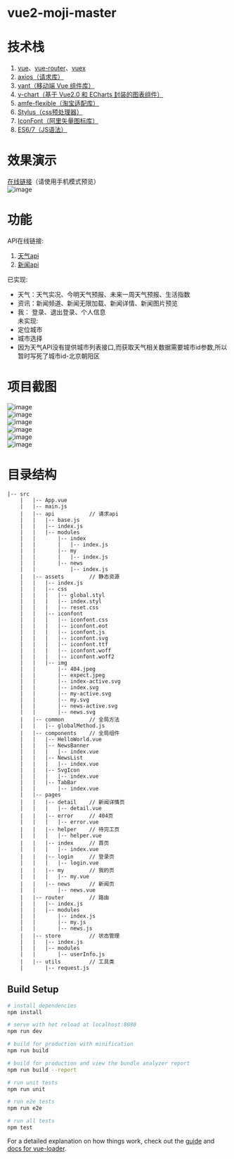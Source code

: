 # vue2-moji-master
# 技术栈  
1. [vue](https://cn.vuejs.org/v2/guide/)、[vue-router](https://router.vuejs.org/zh/guide/)、[vuex](https://vuex.vuejs.org/zh/)  
2. [axios（请求库）](https://github.com/axios/axios)  
3. [vant（移动端 Vue 组件库）](https://youzan.github.io/vant/#/zh-CN/)  
4. [v-chart（基于 Vue2.0 和 ECharts 封装的图表组件）](https://v-charts.js.org/#/)  
4. [amfe-flexible（淘宝适配库）](https://github.com/amfe/lib-flexible)  
5. [Stylus（css预处理器）](https://stylus-lang.com/)  
6. [IconFont（阿里矢量图标库）](https://www.iconfont.cn/)  
7. [ES6/7（JS语法）](https://es6.ruanyifeng.com/)  

# 效果演示
[在线链接](http://www.player94.com/index)（请使用手机模式预览）  
![image](http://www.player94.com/github/code.png)

# 功能
API在线链接:
1. [天气api](https://market.aliyun.com/products/57096001/cmapi013828.html?spm=5176.2020520132.101.2.161f7218yckDNl#sku=yuncode782800000)  
2. [新闻api](https://www.showapi.com/apiGateway/view?apiCode=109)  

已实现:
* 天气：天气实况、今明天气预报、未来一周天气预报、生活指数  
* 资讯：新闻频道、新闻无限加载、新闻详情、新闻图片预览  
* 我： 登录、退出登录、个人信息  
未实现:
* 定位城市
* 城市选择
* 因为天气API没有提供城市列表接口,而获取天气相关数据需要城市id参数,所以暂时写死了城市id-北京朝阳区

# 项目截图
![image](http://www.player94.com/github/p1.png)  
![image](http://www.player94.com/github/p2.png)  
![image](http://www.player94.com/github/p3.png)  
![image](http://www.player94.com/github/p4.png)  
![image](http://www.player94.com/github/p5.png)  
![image](http://www.player94.com/github/p6.png) 

# 目录结构
```
|-- src
    |   |-- App.vue
    |   |-- main.js
    |   |-- api           // 请求api
    |   |   |-- base.js
    |   |   |-- index.js
    |   |   |-- modules
    |   |       |-- index
    |   |       |   |-- index.js
    |   |       |-- my
    |   |       |   |-- index.js
    |   |       |-- news
    |   |           |-- index.js
    |   |-- assets        // 静态资源              
    |   |   |-- index.js
    |   |   |-- css
    |   |   |   |-- global.styl
    |   |   |   |-- index.styl
    |   |   |   |-- reset.css
    |   |   |-- iconfont
    |   |   |   |-- iconfont.css
    |   |   |   |-- iconfont.eot
    |   |   |   |-- iconfont.js
    |   |   |   |-- iconfont.svg
    |   |   |   |-- iconfont.ttf
    |   |   |   |-- iconfont.woff
    |   |   |   |-- iconfont.woff2
    |   |   |-- img
    |   |       |-- 404.jpeg
    |   |       |-- expect.jpeg
    |   |       |-- index-active.svg
    |   |       |-- index.svg
    |   |       |-- my-active.svg
    |   |       |-- my.svg
    |   |       |-- news-active.svg
    |   |       |-- news.svg
    |   |-- common        // 全局方法
    |   |   |-- globalMethod.js
    |   |-- components    // 全局组件
    |   |   |-- HelloWorld.vue
    |   |   |-- NewsBanner
    |   |   |   |-- index.vue
    |   |   |-- NewsList
    |   |   |   |-- index.vue
    |   |   |-- SvgIcon
    |   |   |   |-- index.vue
    |   |   |-- TabBar
    |   |       |-- index.vue
    |   |-- pages         
    |   |   |-- detail    // 新闻详情页
    |   |   |   |-- detail.vue
    |   |   |-- error     // 404页
    |   |   |   |-- error.vue
    |   |   |-- helper    // 待完工页
    |   |   |   |-- helper.vue
    |   |   |-- index     // 首页
    |   |   |   |-- index.vue
    |   |   |-- login     // 登录页
    |   |   |   |-- login.vue
    |   |   |-- my        // 我的页
    |   |   |   |-- my.vue
    |   |   |-- news      // 新闻页
    |   |       |-- news.vue
    |   |-- router        // 路由
    |   |   |-- index.js
    |   |   |-- modules
    |   |       |-- index.js
    |   |       |-- my.js
    |   |       |-- news.js
    |   |-- store         // 状态管理
    |   |   |-- index.js
    |   |   |-- modules
    |   |       |-- userInfo.js
    |   |-- utils         // 工具类
    |       |-- request.js
``` 


## Build Setup

``` bash
# install dependencies
npm install

# serve with hot reload at localhost:8080
npm run dev

# build for production with minification
npm run build

# build for production and view the bundle analyzer report
npm run build --report

# run unit tests
npm run unit

# run e2e tests
npm run e2e

# run all tests
npm test
```

For a detailed explanation on how things work, check out the [guide](http://vuejs-templates.github.io/webpack/) and [docs for vue-loader](http://vuejs.github.io/vue-loader).
